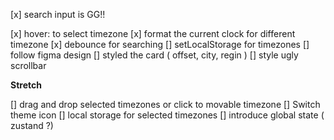 [x] search input is GG!!


[x] hover: to select timezone
[x] format the current clock for different timezone
[x] debounce for searching
[] setLocalStorage for timezones
[] follow figma design
[] styled the card ( offset, city, regin )
[] style ugly scrollbar

**Stretch**

[] drag and drop selected timezones or click to movable timezone
[] Switch theme icon
[] local storage for selected timezones
[] introduce global state ( zustand ?)
